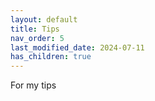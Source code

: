 ```yaml
---
layout: default
title: Tips
nav_order: 5
last_modified_date: 2024-07-11
has_children: true
---
```


For my tips
